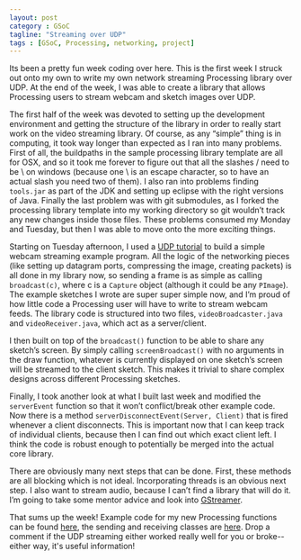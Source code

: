 ```yaml
---
layout: post
category : GSoC
tagline: "Streaming over UDP"
tags : [GSoC, Processing, networking, project]
---
```


Its been a pretty fun week coding over here. This is the first week I struck out onto my own to write my own network streaming Processing library over UDP. At the end of the week, I was able to create a library that allows Processing users to stream webcam and sketch images over UDP.

The first half of the week was devoted to setting up the development environment and getting the structure of the library in order to really start work on the video streaming library. Of course, as any “simple” thing is in computing, it took way longer than expected as I ran into many problems. First of all, the buildpaths in the sample processing library template are all for OSX, and so it took me forever to figure out that all the slashes / need to be \\ on windows (because one \ is an escape character, so to have an actual slash you need two of them). I also ran into problems finding `tools.jar` as part of the JDK and setting up eclipse with the right versions of Java. Finally the last problem was with git submodules, as I forked the processing library template into my working directory so git wouldn’t track any new changes inside those files. These problems consumed my Monday and Tuesday, but then I was able to move onto the more exciting things.

Starting on Tuesday afternoon, I used a [UDP tutorial](http://shiffman.net/2010/11/13/streaming-video-with-udp-in-processing/) to build a simple webcam streaming example program. All the logic of the networking pieces (like setting up datagram ports, compressing the image, creating packets) is all done in my library now, so sending a frame is as simple as calling `broadcast(c)`, where c is a `Capture` object (although it could be any `PImage`). The example sketches I wrote are super super simple now, and I’m proud of how little code a Processing user will have to write to stream webcam feeds. The library code is structured into two files, `videoBroadcaster.java` and `videoReceiver.java`, which act as a server/client.

I then built on top of the `broadcast()` function to be able to share any sketch’s screen. By simply calling `screenBroadcast()` with no arguments in the draw function, whatever is currently displayed on one sketch’s screen will be streamed to the client sketch. This makes it trivial to share complex designs across different Processing sketches.

Finally, I took another look at what I built last week and modified the `serverEvent` function so that it won’t conflict/break other example code. Now there is a method `serverDisconnectEvent(Server, Client)` that is fired whenever a client disconnects. This is important now that I can keep track of individual clients, because then I can find out which exact client left. I think the code is robust enough to potentially be merged into the actual core library.

There are obviously many next steps that can be done. First, these methods are all blocking which is not ideal. Incorporating threads is an obvious next step. I also want to stream audio, because I can’t find a library that will do it. I’m going to take some mentor advice and look into [GStreamer](http://gstreamer.freedesktop.org/).

That sums up the week! Example code for my new Processing functions can be found [here](https://github.com/nconfrey/GSoC/tree/master/coreExamples), the sending and receiving classes are [here](https://github.com/nconfrey/GSoC/blob/master/videoStreaming/videoStreaming/src/processing/streaming/VideoBroadcaster.java). Drop a comment if the UDP streaming either worked really well for you or broke--either way, it's useful information!